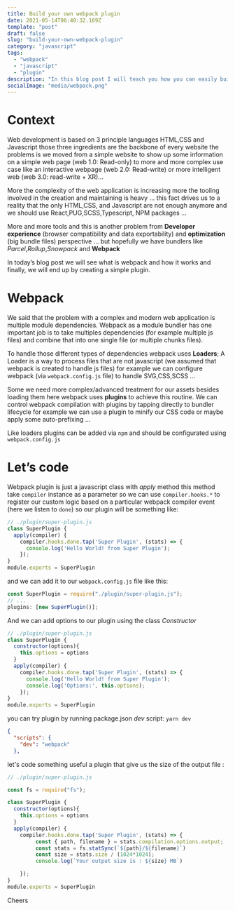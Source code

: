 ```yaml
---
title: Build your own webpack plugin
date: 2021-05-14T06:40:32.169Z
template: "post"
draft: false
slug: "build-your-own-webpack-plugin"
category: "javascript"
tags:
  - "webpack"
  - "javascript"
  - "plugin"
description: "In this blog post I will teach you how you can easily build a webpack plugin ..."
socialImage: "media/webpack.png"
---
```


# Context

Web development is based on 3 principle languages HTML,CSS and Javascript those three ingredients are the backbone of every website the problems is we moved from a simple website to show up some information on a simple web page (web 1.0: Read-only) to more and more complex use case like an interactive webpage (web 2.0: Read-write) or more intelligent web (web 3.0: read-write + XR)…

More the complexity of the web application is increasing more the tooling involved in the creation and maintaining is heavy … this fact drives us to a reality that the only HTML,CSS, and Javascript are not enough anymore and we should use React,PUG,SCSS,Typescript, NPM packages …

More and more tools and this is another problem from **Developer experience** (browser compatibility and data exportability) and **optimization** (big bundle files) perspective … but hopefully we have bundlers like _Parcel_,_Rollup_,_Snowpack_ and **Webpack**

In today’s blog post we will see what is webpack and how it works and finally, we will end up by creating a simple plugin.

# Webpack

We said that the problem with a complex and modern web application is multiple module dependencies. Webpack as a module bundler has one important job is to take multiples dependencies (for example multiple js files) and combine that into one single file (or multiple chunks files).

To handle those different types of dependencies webpack uses **Loaders**; A Loader is a way to process files that are not javascript (we assumed that webpack is created to handle js files) for example we can configure webpack (via `webpack.config.js` file) to handle SVG,CSS,SCSS …

Some we need more complex/advanced treatment for our assets besides loading them here webpack uses **plugins** to achieve this routine. We can control webpack compilation with plugins by tapping directly to bundler lifecycle for example we can use a plugin to minify our CSS code or maybe apply some auto-prefixing …

Like loaders plugins can be added via `npm` and should be configurated using `webpack.config.js`

# Let’s code

Webpack plugin is just a javascript class with _apply_ method this method take `compiler` instance as a parameter so we can use `compiler.hooks.*` to register our custom logic based on a particular webpack compiler event (here we listen to `done`) so our plugin will be something like:

```js
// ./plugin/super-plugin.js
class SuperPlugin {
  apply(compiler) {
    compiler.hooks.done.tap('Super Plugin', (stats) => {
      console.log('Hello World! from Super Plugin');
    });
}
module.exports = SuperPlugin
```

and we can add it to our `webpack.config.js` file like this:

```js
const SuperPlugin = require("./plugin/super-plugin.js");
// ...
plugins: [new SuperPlugin()];
```

And we can add options to our plugin using the class _Constructor_

```js
// ./plugin/super-plugin.js
class SuperPlugin {
  constructor(options){
    this.options = options
  }
  apply(compiler) {
    compiler.hooks.done.tap('Super Plugin', (stats) => {
      console.log('Hello World! from Super Plugin');
      console.log('Options:', this.options);
    });
}
module.exports = SuperPlugin
```

you can try plugin by running package.json _dev_ script: `yarn dev`

```json
{
  "scripts": {
    "dev": "webpack"
  },

```

let's code something useful a plugin that give us the size of the output file :

```js
// ./plugin/super-plugin.js

const fs = require("fs");

class SuperPlugin {
  constructor(options){
    this.options = options
  }
  apply(compiler) {
    compiler.hooks.done.tap('Super Plugin', (stats) => {
         const { path, filename } = stats.compilation.options.output;
         const stats = fs.statSync(`${path}/${filename}`)
         const size = stats.size / (1024*1024);
         console.log(`Your output size is : ${size} MB`)

    });
}
module.exports = SuperPlugin
```

Cheers
